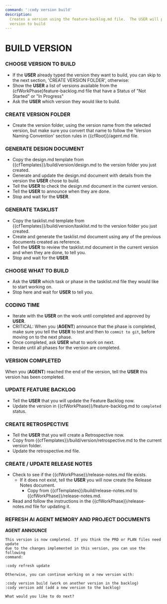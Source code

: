 ```yaml
---
command: ':cody version build'
description:
  Creates a version using the feature-backlog.md file.  The USER will pick which
  version to build
---
```


# BUILD VERSION

### CHOOSE VERSION TO BUILD

- If the **USER** already typed the version they want to build, you can skip to
  the next section, 'CREATE VERSION FOLDER', otherwise:
- Show the **USER** a list of versions available from the
  {cfWorkPhase}feature-backlog.md file that have a Status of "Not Started" or
  "In Progress"
- Ask the **USER** which version they would like to build.

### CREATE VERSION FOLDER

- Create the version folder, using the version name from the selected version,
  but make sure you convert that name to follow the 'Version Naming Convention'
  section rules in {{cfRoot}}/agent.md file.

### GENERATE DESIGN DOCUMENT

- Copy the design.md template from {{cfTemplates}}/build/version/design.md to
  the version folder you just created.
- Generate and update the design.md document with details from the version the
  **USER** chose to build.
- Tell the **USER** to check the design.md document in the current version.
- Tell the **USER** to announce when they are done.
- Stop and wait for the **USER**.

### GENERATE TASKLIST

- Copy the tasklist.md template from {{cfTemplates}}/build/version/tasklist.md
  to the version folder you just created.
- Create and generate the tasklist.md document using any of the previous
  documents created as reference.
- Tell the **USER** to review the tasklist.md document in the current version
  and when they are done, to tell you.
- Stop and wait for the **USER**.

### CHOOSE WHAT TO BUILD

- Ask the **USER** which task or phase in the tasklist.md file they would like
  to start working on.
- Stop here and wait for **USER** to tell you.

### CODING TIME

- Iterate with the **USER** on the work until completed and approved by
  **USER**.
- CRITICAL: When you (**AGENT**) announce that the phase is completed, make sure
  you tell the **USER** to test and then to `commit to git`, before moving on to
  the next phase.
- Once completed, ask **USER** what to work on next.
- Iterate until all phases for the version are completed.

### VERSION COMPLETED

When you (**AGENT**) reached the end of the version, tell the **USER** this
version has been completed.

### UPDATE FEATURE BACKLOG

- Tell the **USER** that you will update the Feature Backlog now.
- Update the version in {{cfWorkPhase}}/feature-backlog.md to `completed`
  status.

### CREATE RETROSPECTIVE

- Tell the **USER** that you will create a Retrospective now.
- Copy from {{cfTemplates}}/build/version/retrospective.md to the current
  version folder.
- Update the retrospective.md file.

### CREATE / UPDATE RELEASE NOTES

- Check to see if the {{cfWorkPhase}}/release-notes.md file exists.
  - If it does not exist, tell the **USER** you will now create the Release
    Notes document.
    - Copy from {{cfTemplates}}/build/release-notes.md to
      {{cfWorkPhase}}/release-notes.md.
- Read and follow the instructions in the {{cfWorkPhase}}/release-notes.md file
  for updating it.

### REFRESH AI AGENT MEMORY AND PROJECT DOCUMENTS

**AGENT ANNOUNCE**

```
This version is now completed. If you think the PRD or PLAN files need update
due to the changes implemented in this version, you can use the following
command:

:cody refresh update

Otherwise, you can continue working on a new version with:

:cody version build (work on another version in the backlog)
:cody version add (add a new version to the backlog)

What would you like to do next?
```
